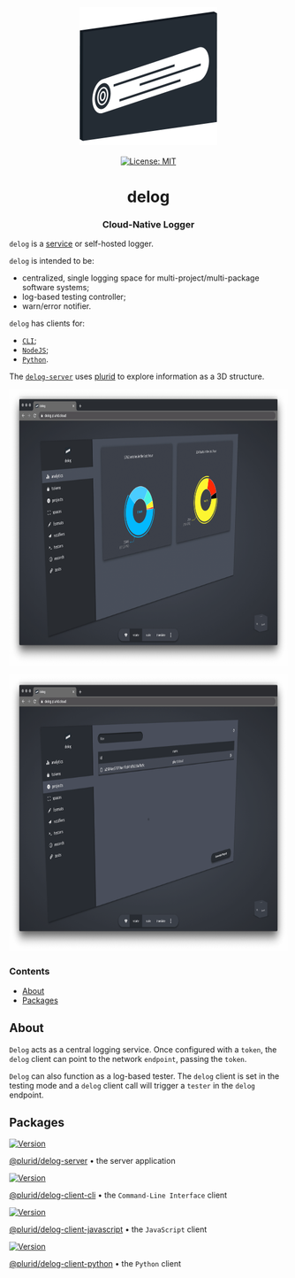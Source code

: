<p align="center">
    <img src="https://raw.githubusercontent.com/plurid/delog/master/about/identity/delog-logo.png" height="250px">
    <br />
    <br />
    <a target="_blank" href="https://github.com/plurid/delog/blob/master/LICENSE">
        <img src="https://img.shields.io/badge/license-MIT-blue.svg?colorB=1380C3&style=for-the-badge" alt="License: MIT">
    </a>
</p>



<h1 align="center">
    delog
</h1>


<h3 align="center">
    Cloud-Native Logger
</h3>



`delog` is a [service](https://delog.plurid.cloud) or self-hosted logger.

`delog` is intended to be:

+ centralized, single logging space for multi-project/multi-package software systems;
+ log-based testing controller;
+ warn/error notifier.

`delog` has clients for:

+ [`CLI`][delog-client-cli];
+ [`NodeJS`][delog-client-javascript];
+ [`Python`][delog-client-python].

The [`delog-server`][delog-server] uses [plurid](https://github.com/plurid/plurid) to explore information as a 3D structure.


<p align="center">
    <img src="https://raw.githubusercontent.com/plurid/delog/master/about/screenshots/screenshot-1.png" height="500px">
</p>


<p align="center">
    <img src="https://raw.githubusercontent.com/plurid/delog/master/about/screenshots/screenshot-2.png" height="500px">
</p>



### Contents

+ [About](#about)
+ [Packages](#packages)



## About

`Delog` acts as a central logging service. Once configured with a `token`, the `delog` client can point to the network `endpoint`, passing the `token`.

`Delog` can also function as a log-based tester. The `delog` client is set in the testing mode and a `delog` client call will trigger a `tester` in the `delog` endpoint.



## Packages

<a target="_blank" href="https://www.npmjs.com/package/@plurid/delog-server">
    <img src="https://img.shields.io/npm/v/@plurid/delog-server.svg?logo=npm&colorB=1380C3&style=for-the-badge" alt="Version">
</a>

[@plurid/delog-server][delog-server] • the server application

[delog-server]: https://github.com/plurid/delog/tree/master/packages/delog-server


<a target="_blank" href="https://www.npmjs.com/package/@plurid/delog-cli">
    <img src="https://img.shields.io/npm/v/@plurid/delog-cli.svg?logo=npm&colorB=1380C3&style=for-the-badge" alt="Version">
</a>

[@plurid/delog-client-cli][delog-client-cli] • the `Command-Line Interface` client

[delog-client-cli]: https://github.com/plurid/delog/tree/master/packages/delog-client/delog-cli


<a target="_blank" href="https://www.npmjs.com/package/@plurid/delog">
    <img src="https://img.shields.io/npm/v/@plurid/delog.svg?logo=npm&colorB=1380C3&style=for-the-badge" alt="Version">
</a>

[@plurid/delog-client-javascript][delog-client-javascript] • the `JavaScript` client

[delog-client-javascript]: https://github.com/plurid/delog/tree/master/packages/delog-client/delog-javascript


<a target="_blank" href="https://pypi.org/project/delog">
    <img src="https://img.shields.io/pypi/v/delog.svg?logo=pypi&colorB=1380C3&style=for-the-badge" alt="Version">
</a>

[@plurid/delog-client-python][delog-client-python] • the `Python` client

[delog-client-python]: https://github.com/plurid/delog/tree/master/packages/delog-client/delog-python
